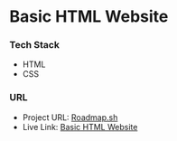 # Basic HTML Website

### Tech Stack
- HTML
- CSS

### URL 
- Project URL: <a href="https://roadmap.sh/projects/basic-html-website">Roadmap.sh</a>
- Live Link: <a href="roadmap-sh-basic-html-website.vercel.app">Basic HTML Website</a>

